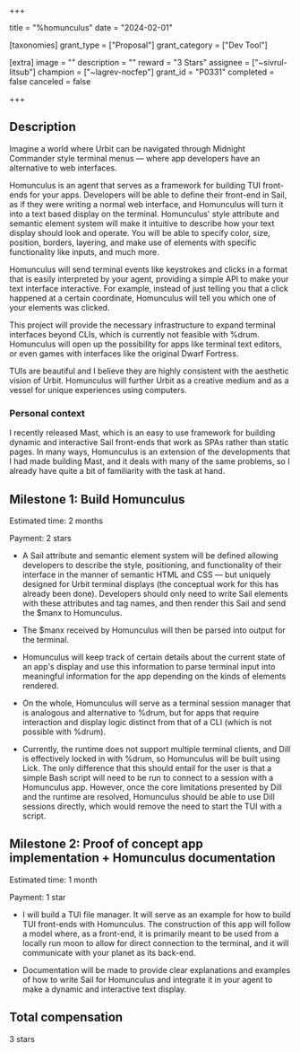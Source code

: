 +++

title = "%homunculus"
date = "2024-02-01"

[taxonomies]
grant_type = ["Proposal"]
grant_category = ["Dev Tool"]

[extra]
image = ""
description = ""
reward = "3 Stars"
assignee = ["~sivrul-litsub"]
champion = ["~lagrev-nocfep"]
grant_id = "P0331"
completed = false
canceled = false

+++

## Description

Imagine a world where Urbit can be navigated through Midnight Commander style terminal menus — where app developers have an alternative to web interfaces.

Homunculus is an agent that serves as a framework for building TUI front-ends for your apps. Developers will be able to define their front-end in Sail, as if they were writing a normal web interface, and Homunculus will turn it into a text based display on the terminal. Homunculus' style attribute and semantic element system will make it intuitive to describe how your text display should look and operate. You will be able to specify color, size, position, borders, layering, and make use of elements with specific functionality like inputs, and much more.

Homunculus will send terminal events like keystrokes and clicks in a format that is easily interpreted by your agent, providing a simple API to make your text interface interactive. For example, instead of just telling you that a click happened at a certain coordinate, Homunculus will tell you which one of your elements was clicked.

This project will provide the necessary infrastructure to expand terminal interfaces beyond CLIs, which is currently not feasible with %drum. Homunculus will open up the possibility for apps like terminal text editors, or even games with interfaces like the original Dwarf Fortress.

TUIs are beautiful and I believe they are highly consistent with the aesthetic vision of Urbit. Homunculus will further Urbit as a creative medium and as a vessel for unique experiences using computers.

### Personal context

I recently released Mast, which is an easy to use framework for building dynamic and interactive Sail front-ends that work as SPAs rather than static pages. In many ways, Homunculus is an extension of the developments that I had made building Mast, and it deals with many of the same problems, so I already have quite a bit of familiarity with the task at hand.

## Milestone 1: Build Homunculus

Estimated time: 2 months

Payment: 2 stars

- A Sail attribute and semantic element system will be defined allowing developers to describe the style, positioning, and functionality of their interface in the manner of semantic HTML and CSS — but uniquely designed for Urbit terminal displays (the conceptual work for this has already been done). Developers should only need to write Sail elements with these attributes and tag names, and then render this Sail and send the $manx to Homunculus.

- The $manx received by Homunculus will then be parsed into output for the terminal.

- Homunculus will keep track of certain details about the current state of an app's display and use this information to parse terminal input into meaningful information for the app depending on the kinds of elements rendered.

- On the whole, Homunculus will serve as a terminal session manager that is analogous and alternative to %drum, but for apps that require interaction and display logic distinct from that of a CLI (which is not possible with %drum).

- Currently, the runtime does not support multiple terminal clients, and Dill is effectively locked in with %drum, so Homunculus will be built using Lick. The only difference that this should entail for the user is that a simple Bash script will need to be run to connect to a session with a Homunculus app. However, once the core limitations presented by Dill and the runtime are resolved, Homunculus should be able to use Dill sessions directly, which would remove the need to start the TUI with a script.

## Milestone 2: Proof of concept app implementation + Homunculus documentation

Estimated time: 1 month 

Payment: 1 star

- I will build a TUI file manager. It will serve as an example for how to build TUI front-ends with Homunculus. The construction of this app will follow a model where, as a front-end, it is primarily meant to be used from a locally run moon to allow for direct connection to the terminal, and it will communicate with your planet as its back-end.

- Documentation will be made to provide clear explanations and examples of how to write Sail for Homunculus and integrate it in your agent to make a dynamic and interactive text display.

## Total compensation

3 stars
